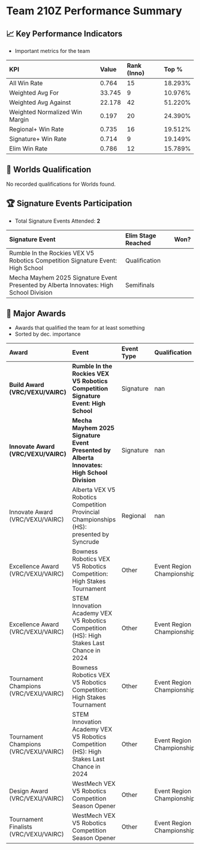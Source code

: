 # Team 210Z Performance Summary

## 📈 Key Performance Indicators
- Important metrics for the team

| KPI | Value | Rank (Inno) | Top % |
|:---|:-----|:----|:-----|
| All Win Rate | 0.764 | 15 | 18.293% |
| Weighted Avg For | 33.745 | 9 | 10.976% |
| Weighted Avg Against | 22.178 | 42 | 51.220% |
| Weighted Normalized Win Margin | 0.197 | 20 | 24.390% |
| Regional+ Win Rate | 0.735 | 16 | 19.512% |
| Signature+ Win Rate | 0.714 | 9 | 19.149% |
| Elim Win Rate | 0.786 | 12 | 15.789% |


## 🎯 Worlds Qualification
No recorded qualifications for Worlds found.

## 🏆 Signature Events Participation
- Total Signature Events Attended: **2**

| Signature Event | Elim Stage Reached | Won? |
|:----------------|:-------------------|:----|
| Rumble In the Rockies VEX V5 Robotics Competition Signature Event: High School | Qualification |  |
| Mecha Mayhem 2025 Signature Event Presented by Alberta Innovates: High School Division | Semifinals |  |


## 🥇 Major Awards
- Awards that qualified the team for at least something
- Sorted by dec. importance

| Award | Event | Event Type | Qualification |
|:------|:------|:-----------|:--------------|
| **Build Award (VRC/VEXU/VAIRC)** | **Rumble In the Rockies VEX V5 Robotics Competition Signature Event: High School** | Signature | nan |
| **Innovate Award (VRC/VEXU/VAIRC)** | **Mecha Mayhem 2025 Signature Event Presented by Alberta Innovates: High School Division** | Signature | nan |
| Innovate Award (VRC/VEXU/VAIRC) | Alberta VEX V5 Robotics Competition Provincial Championships (HS): presented by Syncrude | Regional | nan |
| Excellence Award (VRC/VEXU/VAIRC) | Bowness Robotics VEX V5 Robotics Competition: High Stakes Tournament | Other | Event Region Championship |
| Excellence Award (VRC/VEXU/VAIRC) | STEM Innovation Academy VEX V5 Robotics Competition (HS): High Stakes Last Chance in 2024 | Other | Event Region Championship |
| Tournament Champions (VRC/VEXU/VAIRC) | Bowness Robotics VEX V5 Robotics Competition: High Stakes Tournament | Other | Event Region Championship |
| Tournament Champions (VRC/VEXU/VAIRC) | STEM Innovation Academy VEX V5 Robotics Competition (HS): High Stakes Last Chance in 2024 | Other | Event Region Championship |
| Design Award (VRC/VEXU/VAIRC) | WestMech VEX V5 Robotics Competition Season Opener | Other | Event Region Championship |
| Tournament Finalists (VRC/VEXU/VAIRC) | WestMech VEX V5 Robotics Competition Season Opener | Other | Event Region Championship |

